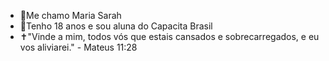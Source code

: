 - 🤍Me chamo Maria Sarah
- 🤎Tenho 18 anos e sou aluna do Capacita Brasil
- ✝️"Vinde a mim, todos vós que estais cansados e sobrecarregados, e eu vos aliviarei." - Mateus 11:28

<!---
MSarahH/MSarahH is a ✨ special ✨ repository because its `README.md` (this file) appears on your GitHub profile.
You can click the Preview link to take a look at your changes.
--->
